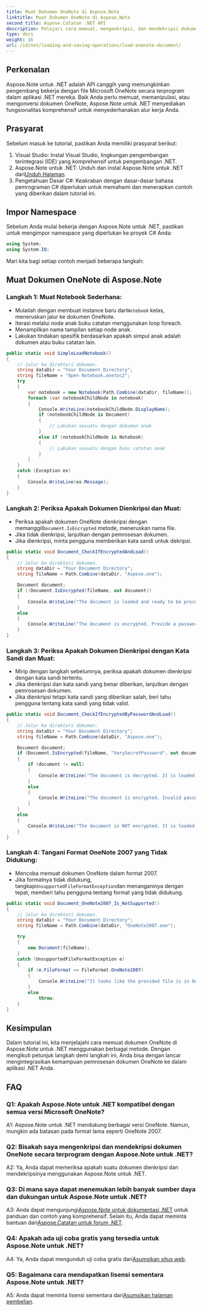 ```yaml
---
title: Muat Dokumen OneNote di Aspose.Note
linktitle: Muat Dokumen OneNote di Aspose.Note
second_title: Aspose.Catatan .NET API
description: Pelajari cara memuat, mengenkripsi, dan mendekripsi dokumen OneNote secara terprogram di .NET menggunakan Aspose.Note.
type: docs
weight: 16
url: /id/net/loading-and-saving-operations/load-onenote-document/
---
```

## Perkenalan

Aspose.Note untuk .NET adalah API canggih yang memungkinkan pengembang bekerja dengan file Microsoft OneNote secara terprogram dalam aplikasi .NET mereka. Baik Anda perlu memuat, memanipulasi, atau mengonversi dokumen OneNote, Aspose.Note untuk .NET menyediakan fungsionalitas komprehensif untuk menyederhanakan alur kerja Anda.

## Prasyarat

Sebelum masuk ke tutorial, pastikan Anda memiliki prasyarat berikut:

1. Visual Studio: Instal Visual Studio, lingkungan pengembangan terintegrasi (IDE) yang komprehensif untuk pengembangan .NET.
2.  Aspose.Note untuk .NET: Unduh dan instal Aspose.Note untuk .NET dari[Unduh Halaman](https://releases.aspose.com/note/net/).
3. Pengetahuan Dasar C#: Keakraban dengan dasar-dasar bahasa pemrograman C# diperlukan untuk memahami dan menerapkan contoh yang diberikan dalam tutorial ini.

## Impor Namespace

Sebelum Anda mulai bekerja dengan Aspose.Note untuk .NET, pastikan untuk mengimpor namespace yang diperlukan ke proyek C# Anda:

```csharp
using System;
using System.IO;
```

Mari kita bagi setiap contoh menjadi beberapa langkah:

## Muat Dokumen OneNote di Aspose.Note

### Langkah 1: Muat Notebook Sederhana:
   -  Mulailah dengan membuat instance baru dari`Notebook` kelas, meneruskan jalur ke dokumen OneNote.
   - Iterasi melalui node anak buku catatan menggunakan loop foreach.
   - Menampilkan nama tampilan setiap node anak.
   - Lakukan tindakan spesifik berdasarkan apakah simpul anak adalah dokumen atau buku catatan lain.

```csharp
public static void SimpleLoadNotebook()
{
    // Jalur ke direktori dokumen.
    string dataDir = "Your Document Directory";
    string fileName = "Open Notebook.onetoc2";
    try
    {
        var notebook = new Notebook(Path.Combine(dataDir, fileName));
        foreach (var notebookChildNode in notebook)
        {
            Console.WriteLine(notebookChildNode.DisplayName);
            if (notebookChildNode is Document)
            {
                // Lakukan sesuatu dengan dokumen anak
            }
            else if (notebookChildNode is Notebook)
            {
                // Lakukan sesuatu dengan buku catatan anak
            }
        }
    }
    catch (Exception ex)
    {
        Console.WriteLine(ex.Message);
    }
}
```

### Langkah 2: Periksa Apakah Dokumen Dienkripsi dan Muat:
   -  Periksa apakah dokumen OneNote dienkripsi dengan memanggil`Document.IsEncrypted` metode, meneruskan nama file.
   - Jika tidak dienkripsi, lanjutkan dengan pemrosesan dokumen.
   - Jika dienkripsi, minta pengguna memberikan kata sandi untuk dekripsi.

```csharp
public static void Document_CheckIfEncryptedAndLoad()
{
    // Jalur ke direktori dokumen.
    string dataDir = "Your Document Directory";
    string fileName = Path.Combine(dataDir, "Aspose.one");

    Document document;
    if (!Document.IsEncrypted(fileName, out document))
    {
        Console.WriteLine("The document is loaded and ready to be processed.");
    }
    else
    {
        Console.WriteLine("The document is encrypted. Provide a password.");
    }
}
```

### Langkah 3: Periksa Apakah Dokumen Dienkripsi dengan Kata Sandi dan Muat:
   - Mirip dengan langkah sebelumnya, periksa apakah dokumen dienkripsi dengan kata sandi tertentu.
   - Jika dienkripsi dan kata sandi yang benar diberikan, lanjutkan dengan pemrosesan dokumen.
   - Jika dienkripsi tetapi kata sandi yang diberikan salah, beri tahu pengguna tentang kata sandi yang tidak valid.

```csharp
public static void Document_CheckIfEncryptedByPasswordAndLoad()
{
    // Jalur ke direktori dokumen.
    string dataDir = "Your Document Directory";
    string fileName = Path.Combine(dataDir, "Aspose.one");

    Document document;
    if (Document.IsEncrypted(fileName, "VerySecretPassword", out document))
    {
        if (document != null)
        {
            Console.WriteLine("The document is decrypted. It is loaded and ready to be processed.");
        }
        else
        {
            Console.WriteLine("The document is encrypted. Invalid password was provided.");
        }
    }
    else
    {
        Console.WriteLine("The document is NOT encrypted. It is loaded and ready to be processed.");
    }
}
```

### Langkah 4: Tangani Format OneNote 2007 yang Tidak Didukung:
   - Mencoba memuat dokumen OneNote dalam format 2007.
   -  Jika formatnya tidak didukung, tangkap`UnsupportedFileFormatException`dan menanganinya dengan tepat, memberi tahu pengguna tentang format yang tidak didukung.

```csharp
public static void Document_OneNote2007_Is_NotSupported()
{
    // Jalur ke direktori dokumen.
    string dataDir = "Your Document Directory";
    string fileName = Path.Combine(dataDir, "OneNote2007.one");

    try
    {
        new Document(fileName);
    }
    catch (UnsupportedFileFormatException e)
    {
        if (e.FileFormat == FileFormat.OneNote2007)
        {
            Console.WriteLine("It looks like the provided file is in OneNote 2007 format that is not supported.");
        }
        else
            throw;
    }
}
```

## Kesimpulan

Dalam tutorial ini, kita menjelajahi cara memuat dokumen OneNote di Aspose.Note untuk .NET menggunakan berbagai metode. Dengan mengikuti petunjuk langkah demi langkah ini, Anda bisa dengan lancar mengintegrasikan kemampuan pemrosesan dokumen OneNote ke dalam aplikasi .NET Anda.

## FAQ

### Q1: Apakah Aspose.Note untuk .NET kompatibel dengan semua versi Microsoft OneNote?

A1: Aspose.Note untuk .NET mendukung berbagai versi OneNote. Namun, mungkin ada batasan pada format lama seperti OneNote 2007.

### Q2: Bisakah saya mengenkripsi dan mendekripsi dokumen OneNote secara terprogram dengan Aspose.Note untuk .NET?

A2: Ya, Anda dapat memeriksa apakah suatu dokumen dienkripsi dan mendekripsinya menggunakan Aspose.Note untuk .NET.

### Q3: Di mana saya dapat menemukan lebih banyak sumber daya dan dukungan untuk Aspose.Note untuk .NET?

 A3: Anda dapat mengunjungi[Aspose.Note untuk dokumentasi .NET](https://reference.aspose.com/note/net/) untuk panduan dan contoh yang komprehensif. Selain itu, Anda dapat meminta bantuan dari[Aspose.Catatan untuk forum .NET](https://forum.aspose.com/c/note/28).

### Q4: Apakah ada uji coba gratis yang tersedia untuk Aspose.Note untuk .NET?

 A4: Ya, Anda dapat mengunduh uji coba gratis dari[Asumsikan situs web](https://releases.aspose.com/).

### Q5: Bagaimana cara mendapatkan lisensi sementara Aspose.Note untuk .NET?

 A5: Anda dapat meminta lisensi sementara dari[Asumsikan halaman pembelian](https://purchase.aspose.com/temporary-license/).